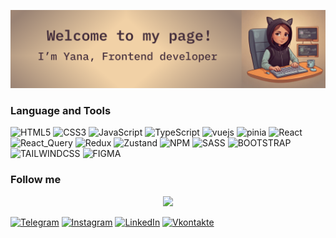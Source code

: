 

![Header](https://github.com/yana-norinskaya/yana-norinskaya/blob/main/assets/profile5.png)
### Language and Tools

![HTML5](https://img.shields.io/badge/-HTML5-9F8471?style=for-the-badge&logo=html5&logoColor=white)
![CSS3](https://img.shields.io/badge/-CSS3-9F8471?style=for-the-badge&logo=CSS3&logoColor=white)
![JavaScript](https://img.shields.io/badge/-JavaScript-9F8471?style=for-the-badge&logo=JavaScript&logoColor=white)
![TypeScript](https://img.shields.io/badge/-TypeScript-9F8471?style=for-the-badge&logo=TypeScript&logoColor=white)
![vuejs](https://img.shields.io/badge/-Vue-9F8471?style=for-the-badge&logo=vue.js&logoColor=white)
![pinia](https://img.shields.io/badge/-Pinia-9F8471?style=for-the-badge&logo=&logoColor=white)
![React](https://img.shields.io/badge/-React-9F8471?style=for-the-badge&logo=React&logoColor=white)
![React_Query](https://img.shields.io/badge/-React_Query-9F8471?style=for-the-badge&logo=React&logoColor=white)
![Redux](https://img.shields.io/badge/-Redux-9F8471?style=for-the-badge&logo=Redux&logoColor=white)
![Zustand](https://img.shields.io/badge/-Zustand-9F8471?style=for-the-badge&logo=&logoColor=white)
![NPM](https://img.shields.io/badge/-NPM-9F8471?style=for-the-badge&logo=NPM&logoColor=white)
![SASS](https://img.shields.io/badge/-SASS-9F8471?style=for-the-badge&logo=SASS&logoColor=white)
![BOOTSTRAP](https://img.shields.io/badge/-BOOTSTRAP-9F8471?style=for-the-badge&logo=BOOTSTRAP&logoColor=white)
![TAILWINDCSS](https://img.shields.io/badge/-TAILWINDCSS-9F8471?style=for-the-badge&logo=TAILWINDCSS&logoColor=white)
![FIGMA](https://img.shields.io/badge/-FIGMA-9F8471?style=for-the-badge&logo=FIGMA&logoColor=white)

### Follow me

<p align="center">
  <img src="https://capsule-render.vercel.app/api?type=rect&color=9F8471&height=2&section=header"/>
</p>

[![Telegram](https://img.shields.io/badge/-Telegram-9F8471?style=for-the-badge&logo=telegram&logoColor=white)](https://t.me/YanaNorinskaya)
[![Instagram](https://img.shields.io/badge/-Instagram-9F8471?style=for-the-badge&logo=instagram&logoColor=white)](https://instagram.com/norinskaya?igshid=NTc4MTIwNjQ2YQ==)
[![LinkedIn](https://img.shields.io/badge/-LinkedIn-9F8471?style=for-the-badge&logo=linkedin&logoColor=white)](https://www.linkedin.com/in/yana-norinskaya/)
[![Vkontakte](https://img.shields.io/badge/-Vkontakte-9F8471?style=for-the-badge&logo=Vk&logoColor=white)](https://vk.com/id166152639)
